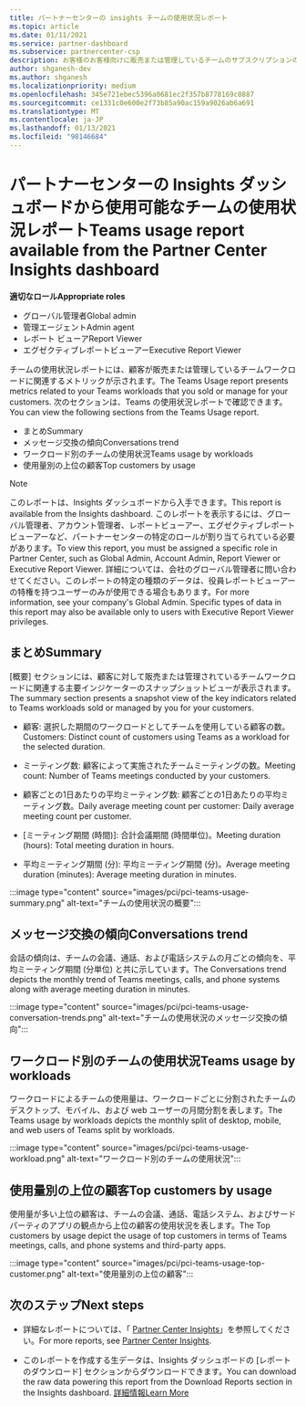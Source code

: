 ```yaml
---
title: パートナーセンターの insights チームの使用状況レポート
ms.topic: article
ms.date: 01/11/2021
ms.service: partner-dashboard
ms.subservice: partnercenter-csp
description: お客様のお客様向けに販売または管理しているチームのサブスクリプションの使用状況について、どのようなことができるかをご確認ください。
author: shganesh-dev
ms.author: shganesh
ms.localizationpriority: medium
ms.openlocfilehash: 345e721ebec5396a0681ec2f357b8778169c0887
ms.sourcegitcommit: ce1331c0e600e2f73b85a90ac159a9026ab6a691
ms.translationtype: MT
ms.contentlocale: ja-JP
ms.lasthandoff: 01/13/2021
ms.locfileid: "98146684"
---
```

# <a name="teams-usage-report-available-from-the-partner-center-insights-dashboard"></a><span data-ttu-id="e6846-103">パートナーセンターの Insights ダッシュボードから使用可能なチームの使用状況レポート</span><span class="sxs-lookup"><span data-stu-id="e6846-103">Teams usage report available from the Partner Center Insights dashboard</span></span>

<span data-ttu-id="e6846-104">**適切なロール**</span><span class="sxs-lookup"><span data-stu-id="e6846-104">**Appropriate roles**</span></span>
- <span data-ttu-id="e6846-105">グローバル管理者</span><span class="sxs-lookup"><span data-stu-id="e6846-105">Global admin</span></span>
- <span data-ttu-id="e6846-106">管理エージェント</span><span class="sxs-lookup"><span data-stu-id="e6846-106">Admin agent</span></span>
- <span data-ttu-id="e6846-107">レポート ビューア</span><span class="sxs-lookup"><span data-stu-id="e6846-107">Report Viewer</span></span>
- <span data-ttu-id="e6846-108">エグゼクティブレポートビューアー</span><span class="sxs-lookup"><span data-stu-id="e6846-108">Executive Report Viewer</span></span>

<span data-ttu-id="e6846-109">チームの使用状況レポートには、顧客が販売または管理しているチームワークロードに関連するメトリックが示されます。</span><span class="sxs-lookup"><span data-stu-id="e6846-109">The Teams Usage report presents metrics related to your Teams workloads that you sold or manage for your customers.</span></span> <span data-ttu-id="e6846-110">次のセクションは、Teams の使用状況レポートで確認できます。</span><span class="sxs-lookup"><span data-stu-id="e6846-110">You can view the following sections from the Teams Usage report.</span></span>

- <span data-ttu-id="e6846-111">まとめ</span><span class="sxs-lookup"><span data-stu-id="e6846-111">Summary</span></span>
- <span data-ttu-id="e6846-112">メッセージ交換の傾向</span><span class="sxs-lookup"><span data-stu-id="e6846-112">Conversations trend</span></span>
- <span data-ttu-id="e6846-113">ワークロード別のチームの使用状況</span><span class="sxs-lookup"><span data-stu-id="e6846-113">Teams usage by workloads</span></span>
- <span data-ttu-id="e6846-114">使用量別の上位の顧客</span><span class="sxs-lookup"><span data-stu-id="e6846-114">Top customers by usage</span></span>

 > [!NOTE]
 > <span data-ttu-id="e6846-115">このレポートは、Insights ダッシュボードから入手できます。</span><span class="sxs-lookup"><span data-stu-id="e6846-115">This report is available from the Insights dashboard.</span></span> <span data-ttu-id="e6846-116">このレポートを表示するには、グローバル管理者、アカウント管理者、レポートビューアー、エグゼクティブレポートビューアーなど、パートナーセンターの特定のロールが割り当てられている必要があります。</span><span class="sxs-lookup"><span data-stu-id="e6846-116">To view this report, you must be assigned a specific role in Partner Center, such as Global Admin, Account Admin, Report Viewer or Executive Report Viewer.</span></span> <span data-ttu-id="e6846-117">詳細については、会社のグローバル管理者に問い合わせてください。このレポートの特定の種類のデータは、役員レポートビューアーの特権を持つユーザーのみが使用できる場合もあります。</span><span class="sxs-lookup"><span data-stu-id="e6846-117">For more information, see your company's Global Admin. Specific types of data in this report may also be available only to users with Executive Report Viewer privileges.</span></span>

## <a name="summary"></a><span data-ttu-id="e6846-118">まとめ</span><span class="sxs-lookup"><span data-stu-id="e6846-118">Summary</span></span>

<span data-ttu-id="e6846-119">[概要] セクションには、顧客に対して販売または管理されているチームワークロードに関連する主要インジケーターのスナップショットビューが表示されます。</span><span class="sxs-lookup"><span data-stu-id="e6846-119">The summary section presents a snapshot view of the key indicators related to Teams workloads sold or managed by you for your customers.</span></span>  

- <span data-ttu-id="e6846-120">顧客: 選択した期間のワークロードとしてチームを使用している顧客の数。</span><span class="sxs-lookup"><span data-stu-id="e6846-120">Customers: Distinct count of customers using Teams as a workload for the selected duration.</span></span>

- <span data-ttu-id="e6846-121">ミーティング数: 顧客によって実施されたチームミーティングの数。</span><span class="sxs-lookup"><span data-stu-id="e6846-121">Meeting count: Number of Teams meetings conducted by your customers.</span></span>

- <span data-ttu-id="e6846-122">顧客ごとの1日あたりの平均ミーティング数: 顧客ごとの1日あたりの平均ミーティング数。</span><span class="sxs-lookup"><span data-stu-id="e6846-122">Daily average meeting count per customer: Daily average meeting count per customer.</span></span> 

- <span data-ttu-id="e6846-123">[ミーティング期間 (時間)]: 合計会議期間 (時間単位)。</span><span class="sxs-lookup"><span data-stu-id="e6846-123">Meeting duration (hours): Total meeting duration in hours.</span></span> 

- <span data-ttu-id="e6846-124">平均ミーティング期間 (分): 平均ミーティング期間 (分)。</span><span class="sxs-lookup"><span data-stu-id="e6846-124">Average meeting duration (minutes): Average meeting duration in minutes.</span></span> 

:::image type="content" source="images/pci/pci-teams-usage-summary.png" alt-text="チームの使用状況の概要":::

## <a name="conversations-trend"></a><span data-ttu-id="e6846-126">メッセージ交換の傾向</span><span class="sxs-lookup"><span data-stu-id="e6846-126">Conversations trend</span></span>

<span data-ttu-id="e6846-127">会話の傾向は、チームの会議、通話、および電話システムの月ごとの傾向を、平均ミーティング期間 (分単位) と共に示しています。</span><span class="sxs-lookup"><span data-stu-id="e6846-127">The Conversations trend depicts the monthly trend of Teams meetings, calls, and phone systems along with average meeting duration in minutes.</span></span>

:::image type="content" source="images/pci/pci-teams-usage-conversation-trends.png" alt-text="チームの使用状況のメッセージ交換の傾向":::

## <a name="teams-usage-by-workloads"></a><span data-ttu-id="e6846-129">ワークロード別のチームの使用状況</span><span class="sxs-lookup"><span data-stu-id="e6846-129">Teams usage by workloads</span></span>

<span data-ttu-id="e6846-130">ワークロードによるチームの使用量は、ワークロードごとに分割されたチームのデスクトップ、モバイル、および web ユーザーの月間分割を表します。</span><span class="sxs-lookup"><span data-stu-id="e6846-130">The Teams usage by workloads depicts the monthly split of desktop, mobile, and web users of Teams split by workloads.</span></span>

:::image type="content" source="images/pci/pci-teams-usage-workload.png" alt-text="ワークロード別のチームの使用状況":::

## <a name="top-customers-by-usage"></a><span data-ttu-id="e6846-132">使用量別の上位の顧客</span><span class="sxs-lookup"><span data-stu-id="e6846-132">Top customers by usage</span></span>

<span data-ttu-id="e6846-133">使用量が多い上位の顧客は、チームの会議、通話、電話システム、およびサードパーティのアプリの観点から上位の顧客の使用状況を表します。</span><span class="sxs-lookup"><span data-stu-id="e6846-133">The Top customers by usage depict the usage of top customers in terms of Teams meetings, calls, and phone systems and third-party apps.</span></span>

:::image type="content" source="images/pci/pci-teams-usage-top-customer.png" alt-text="使用量別の上位の顧客":::

## <a name="next-steps"></a><span data-ttu-id="e6846-135">次のステップ</span><span class="sxs-lookup"><span data-stu-id="e6846-135">Next steps</span></span>

- <span data-ttu-id="e6846-136">詳細なレポートについては、「 [Partner Center Insights](partner-center-insights.md)」を参照してください。</span><span class="sxs-lookup"><span data-stu-id="e6846-136">For more reports, see [Partner Center Insights](partner-center-insights.md).</span></span>

- <span data-ttu-id="e6846-137">このレポートを作成する生データは、Insights ダッシュボードの [レポートのダウンロード] セクションからダウンロードできます。</span><span class="sxs-lookup"><span data-stu-id="e6846-137">You can download the raw data powering this report from the Download Reports section in the Insights dashboard.</span></span> [<span data-ttu-id="e6846-138">詳細情報</span><span class="sxs-lookup"><span data-stu-id="e6846-138">Learn More</span></span>](pci-download-reports.md) 
